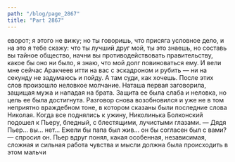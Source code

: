 ```yaml
---
path: "/blog/page_2867"
title: "Part 2867"
---
```


еворот; я этого не вижу; но ты говоришь, что присяга условное дело, и на это я тебе скажу: что ты лучший друг мой, ты это знаешь, но составь вы тайное общество, начни вы противодействовать правительству, какое бы оно ни было, я знаю, что мой долг повиноваться ему. И вели мне сейчас Аракчеев итти на вас с эскадроном и рубить — ни на секунду не задумаюсь и пойду. А там суди, как хочешь.
После этих слов произошло неловкое молчание. Наташа первая заговорила, защищая мужа и нападая на брата. Защита ее была слаба и неловка, но цель ее была достигнута. Разговор снова возобновился и уже не в том неприятно враждебном тоне, в котором сказаны были последние слова Николая.
Когда все поднялись к ужину, Николинька Болконский подошел к Пьеру, бледный, с блестящими, лучистыми глазами.
— Дядя Пьер... вы... нет... Ежели бы папа был жив... он бы согласен был с вами? — спросил он.
Пьер вдруг понял, какая особенная, независимая, сложная и сильная работа чувства и мысли должна была происходить в этом мальчи

